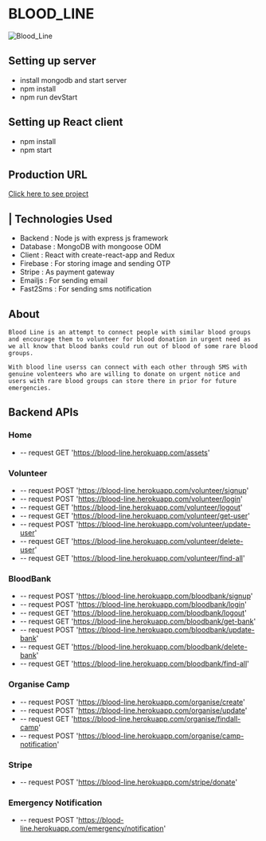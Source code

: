 # BLOOD_LINE

![Blood_Line](https://firebasestorage.googleapis.com/v0/b/blood-line-291504.appspot.com/o/Blood_Line.png?alt=media&token=990d720c-5d0a-4546-b0eb-9f512ef0a214)

## Setting up server

-   install mongodb and start server
-   npm install
-   npm run devStart

## Setting up React client

-   npm install
-   npm start

## Production URL

[Click here to see project](https://blood-line.herokuapp.com/)

## | Technologies Used

-   Backend : Node js with express js framework
-   Database : MongoDB with mongoose ODM
-   Client : React with create-react-app and Redux
-   Firebase : For storing image and sending OTP
-   Stripe : As payment gateway
-   Emailjs : For sending email
-   Fast2Sms : For sending sms notification

## About

    Blood Line is an attempt to connect people with similar blood groups and encourage them to volunteer for blood donation in urgent need as we all know that blood banks could run out of blood of some rare blood groups.

    With blood line userss can connect with each other through SMS with genuine volenteers who are willing to donate on urgent notice and users with rare blood groups can store there in prior for future emergencies.

## Backend APIs

### Home

-   -- request GET 'https://blood-line.herokuapp.com/assets'

### Volunteer

-   -- request POST 'https://blood-line.herokuapp.com/volunteer/signup'
-   -- request POST 'https://blood-line.herokuapp.com/volunteer/login'
-   -- request GET 'https://blood-line.herokuapp.com/volunteer/logout'
-   -- request GET 'https://blood-line.herokuapp.com/volunteer/get-user'
-   -- request POST 'https://blood-line.herokuapp.com/volunteer/update-user'
-   -- request GET 'https://blood-line.herokuapp.com/volunteer/delete-user'
-   -- request GET 'https://blood-line.herokuapp.com/volunteer/find-all'

### BloodBank

-   -- request POST 'https://blood-line.herokuapp.com/bloodbank/signup'
-   -- request POST 'https://blood-line.herokuapp.com/bloodbank/login'
-   -- request GET 'https://blood-line.herokuapp.com/bloodbank/logout'
-   -- request GET 'https://blood-line.herokuapp.com/bloodbank/get-bank'
-   -- request POST 'https://blood-line.herokuapp.com/bloodbank/update-bank'
-   -- request GET 'https://blood-line.herokuapp.com/bloodbank/delete-bank'
-   -- request GET 'https://blood-line.herokuapp.com/bloodbank/find-all'

### Organise Camp

-   -- request POST 'https://blood-line.herokuapp.com/organise/create'
-   -- request POST 'https://blood-line.herokuapp.com/organise/update'
-   -- request GET 'https://blood-line.herokuapp.com/organise/findall-camp'
-   -- request POST 'https://blood-line.herokuapp.com/organise/camp-notification'

### Stripe

-   -- request POST 'https://blood-line.herokuapp.com/stripe/donate'

### Emergency Notification

-   -- request POST 'https://blood-line.herokuapp.com/emergency/notification'
